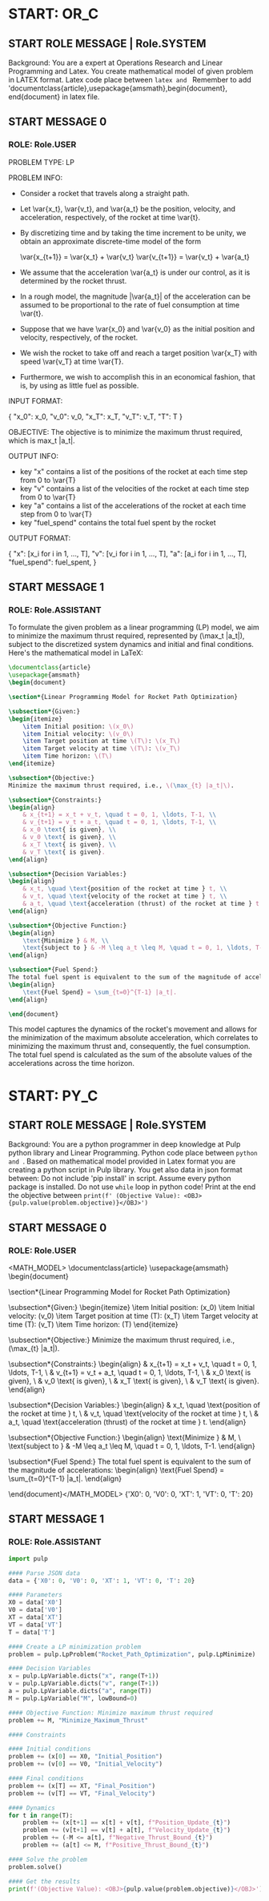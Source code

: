 # START: OR_C 
## START ROLE MESSAGE | Role.SYSTEM 
Background: You are a expert at Operations Research and Linear Programming and Latex. You create mathematical model of given problem in LATEX format. Latex code place between ```latex and ``` Remember to add 'documentclass{article},usepackage{amsmath},begin{document}, end{document} in latex file. 
## START MESSAGE 0 
### ROLE: Role.USER
<DESCRIPTION>
PROBLEM TYPE: LP

PROBLEM INFO: 

- Consider a rocket that travels along a straight path. 
- Let \var{x_t}, \var{v_t}, and \var{a_t} be the position, velocity, and acceleration, respectively, of the rocket at time \var{t}.
- By discretizing time and by taking the time increment to be unity, we obtain an approximate discrete-time model of the form 
    
    \var{x_{t+1}} = \var{x_t} + \var{v_t}
    \var{v_{t+1}} = \var{v_t} + \var{a_t}

- We assume that the acceleration \var{a_t} is under our control, as it is determined by the rocket thrust.
- In a rough model, the magnitude |\var{a_t}| of the accelera­tion can be assumed to be proportional to the rate of fuel consumption at time \var{t}.
- Suppose that we have \var{x_0} and \var{v_0} as the initial position and velocity, respectively, of the rocket.
- We wish the rocket to take off and reach a target position \var{x_T} with speed \var{v_T} at time \var{T}.
- Furthermore, we wish to accomplish this in an economical fashion, that is, by using as little fuel as possible.


INPUT FORMAT: 

{
    "x_0": x_0,
    "v_0": v_0,
    "x_T": x_T,
    "v_T": v_T,
    "T": T
}

OBJECTIVE: The objective is to minimize the maximum thrust required, which is max_t |a_t|. 

OUTPUT INFO:

- key "x" contains a list of the positions of the rocket at each time step from 0 to \var{T}
- key "v" contains a list of the velocities of the rocket at each time step from 0 to \var{T}
- key "a" contains a list of the accelerations of the rocket at each time step from 0 to \var{T}
- key "fuel_spend" contains the total fuel spent by the rocket

OUTPUT FORMAT:

{
    "x": [x_i for i in 1, ..., T],
    "v": [v_i for i in 1, ..., T],
    "a": [a_i for i in 1, ..., T],
    "fuel_spend": fuel_spent,
}


</DESCRIPTION>


## START MESSAGE 1 
### ROLE: Role.ASSISTANT
To formulate the given problem as a linear programming (LP) model, we aim to minimize the maximum thrust required, represented by \(\max_t |a_t|\), subject to the discretized system dynamics and initial and final conditions. Here's the mathematical model in LaTeX:

```latex
\documentclass{article}
\usepackage{amsmath}
\begin{document}

\section*{Linear Programming Model for Rocket Path Optimization}

\subsection*{Given:}
\begin{itemize}
    \item Initial position: \(x_0\)
    \item Initial velocity: \(v_0\)
    \item Target position at time \(T\): \(x_T\)
    \item Target velocity at time \(T\): \(v_T\)
    \item Time horizon: \(T\)
\end{itemize}

\subsection*{Objective:}
Minimize the maximum thrust required, i.e., \(\max_{t} |a_t|\).

\subsection*{Constraints:}
\begin{align}
    & x_{t+1} = x_t + v_t, \quad t = 0, 1, \ldots, T-1, \\
    & v_{t+1} = v_t + a_t, \quad t = 0, 1, \ldots, T-1, \\
    & x_0 \text{ is given}, \\
    & v_0 \text{ is given}, \\
    & x_T \text{ is given}, \\
    & v_T \text{ is given}.
\end{align}

\subsection*{Decision Variables:}
\begin{align}
    & x_t, \quad \text{position of the rocket at time } t, \\
    & v_t, \quad \text{velocity of the rocket at time } t, \\
    & a_t, \quad \text{acceleration (thrust) of the rocket at time } t.
\end{align}

\subsection*{Objective Function:}
\begin{align}
    \text{Minimize } & M, \\
    \text{subject to } & -M \leq a_t \leq M, \quad t = 0, 1, \ldots, T-1.
\end{align}

\subsection*{Fuel Spend:}
The total fuel spent is equivalent to the sum of the magnitude of accelerations:
\begin{align}
    \text{Fuel Spend} = \sum_{t=0}^{T-1} |a_t|.
\end{align}

\end{document}
```

This model captures the dynamics of the rocket's movement and allows for the minimization of the maximum absolute acceleration, which correlates to minimizing the maximum thrust and, consequently, the fuel consumption. The total fuel spend is calculated as the sum of the absolute values of the accelerations across the time horizon.

# START: PY_C 
## START ROLE MESSAGE | Role.SYSTEM 
Background: You are a python programmer in deep knowledge at Pulp python library and Linear Programming. Python code place between ```python and ```. Based on mathematical model provided in Latex format you are creating a python script in Pulp library. You get also data in json format between: <DATA></DATA> Do not include 'pip install' in script. Assume every python package is installed. Do not use `while` loop in python code! Print at the end the objective between <OBJ></OBJ> `print(f' (Objective Value): <OBJ>{pulp.value(problem.objective)}</OBJ>')` 
## START MESSAGE 0 
### ROLE: Role.USER
<MATH_MODEL>
\documentclass{article}
\usepackage{amsmath}
\begin{document}

\section*{Linear Programming Model for Rocket Path Optimization}

\subsection*{Given:}
\begin{itemize}
    \item Initial position: \(x_0\)
    \item Initial velocity: \(v_0\)
    \item Target position at time \(T\): \(x_T\)
    \item Target velocity at time \(T\): \(v_T\)
    \item Time horizon: \(T\)
\end{itemize}

\subsection*{Objective:}
Minimize the maximum thrust required, i.e., \(\max_{t} |a_t|\).

\subsection*{Constraints:}
\begin{align}
    & x_{t+1} = x_t + v_t, \quad t = 0, 1, \ldots, T-1, \\
    & v_{t+1} = v_t + a_t, \quad t = 0, 1, \ldots, T-1, \\
    & x_0 \text{ is given}, \\
    & v_0 \text{ is given}, \\
    & x_T \text{ is given}, \\
    & v_T \text{ is given}.
\end{align}

\subsection*{Decision Variables:}
\begin{align}
    & x_t, \quad \text{position of the rocket at time } t, \\
    & v_t, \quad \text{velocity of the rocket at time } t, \\
    & a_t, \quad \text{acceleration (thrust) of the rocket at time } t.
\end{align}

\subsection*{Objective Function:}
\begin{align}
    \text{Minimize } & M, \\
    \text{subject to } & -M \leq a_t \leq M, \quad t = 0, 1, \ldots, T-1.
\end{align}

\subsection*{Fuel Spend:}
The total fuel spent is equivalent to the sum of the magnitude of accelerations:
\begin{align}
    \text{Fuel Spend} = \sum_{t=0}^{T-1} |a_t|.
\end{align}

\end{document}</MATH_MODEL>
<DATA>
{'X0': 0, 'V0': 0, 'XT': 1, 'VT': 0, 'T': 20}</DATA>


## START MESSAGE 1 
### ROLE: Role.ASSISTANT
```python
import pulp

#### Parse JSON data
data = {'X0': 0, 'V0': 0, 'XT': 1, 'VT': 0, 'T': 20}

#### Parameters
X0 = data['X0']
V0 = data['V0']
XT = data['XT']
VT = data['VT']
T = data['T']

#### Create a LP minimization problem
problem = pulp.LpProblem("Rocket_Path_Optimization", pulp.LpMinimize)

#### Decision Variables
x = pulp.LpVariable.dicts("x", range(T+1))
v = pulp.LpVariable.dicts("v", range(T+1))
a = pulp.LpVariable.dicts("a", range(T))
M = pulp.LpVariable("M", lowBound=0)

#### Objective Function: Minimize maximum thrust required
problem += M, "Minimize_Maximum_Thrust"

#### Constraints

#### Initial conditions
problem += (x[0] == X0, "Initial_Position")
problem += (v[0] == V0, "Initial_Velocity")

#### Final conditions
problem += (x[T] == XT, "Final_Position")
problem += (v[T] == VT, "Final_Velocity")

#### Dynamics
for t in range(T):
    problem += (x[t+1] == x[t] + v[t], f"Position_Update_{t}")
    problem += (v[t+1] == v[t] + a[t], f"Velocity_Update_{t}")
    problem += (-M <= a[t], f"Negative_Thrust_Bound_{t}")
    problem += (a[t] <= M, f"Positive_Thrust_Bound_{t}")

#### Solve the problem
problem.solve()

#### Get the results
print(f'(Objective Value): <OBJ>{pulp.value(problem.objective)}</OBJ>')
```


